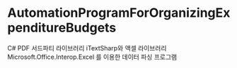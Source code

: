 # AutomationProgramForOrganizingExpenditureBudgets
C# PDF 서드파티 라이브러리 iTextSharp와 액셀 라이브러리 Microsoft.Office.Interop.Excel 를 이용한 데이터 파싱 프로그램
